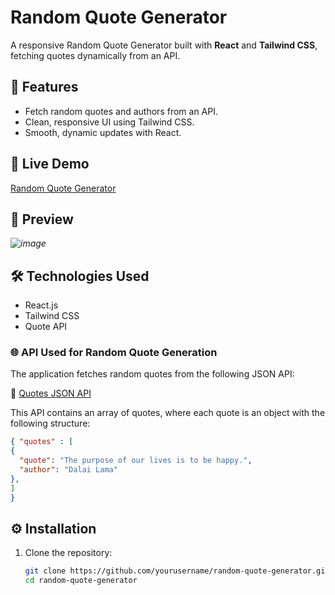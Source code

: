 # Random Quote Generator  

A responsive Random Quote Generator built with **React** and **Tailwind CSS**, fetching quotes dynamically from an API.  

## 🚀 Features  
- Fetch random quotes and authors from an API.  
- Clean, responsive UI using Tailwind CSS.  
- Smooth, dynamic updates with React.

## 🎯 Live Demo
<a href="https://golam-rabby-random-quote-generator.netlify.app/" target="_blank">Random Quote Generator</a>

## 📸 Preview  
*![image](https://github.com/user-attachments/assets/5293b0a5-ea39-4ae5-99af-7aefcb64cebf)*  

## 🛠️ Technologies Used  
- React.js  
- Tailwind CSS  
- Quote API  

### 🌐 API Used for Random Quote Generation  

The application fetches random quotes from the following JSON API:  

🔗 [Quotes JSON API](https://gist.githubusercontent.com/camperbot/5a022b72e96c4c9585c32bf6a75f62d9/raw/e3c6895ce42069f0ee7e991229064f167fe8ccdc/quotes.json)  

This API contains an array of quotes, where each quote is an object with the following structure:  

```json
{ "quotes" : [
{
  "quote": "The purpose of our lives is to be happy.",
  "author": "Dalai Lama"
},
]
}
```

## ⚙️ Installation  

1. Clone the repository:  
   ```bash  
   git clone https://github.com/yourusername/random-quote-generator.git  
   cd random-quote-generator  
